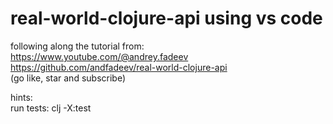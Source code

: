 # real-world-clojure-api using vs code

following along the tutorial from:  
https://www.youtube.com/@andrey.fadeev  
https://github.com/andfadeev/real-world-clojure-api  
(go like, star and subscribe)  

hints:  
run tests: clj -X:test  